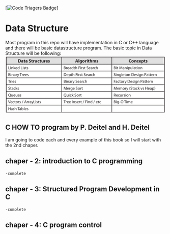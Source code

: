 [![Code Triagers Badge](https://www.codetriage.com/dilippuri/data-structure/badges/users.svg)]

Data Structure
===============

Most program in this repo will have implementation in C or C++ language and there will be basic datastructure program.
The basic topic in Data Structure will be following:
![Basic Data Structure](BasicDS.png?raw=true "Basic Data Structure")

C HOW TO program by P. Deitel and H. Deitel
-------------------------------------------
I am going to code each and every example of this book so I will start with the 2nd chaper.

chaper - 2: introduction to C programming
-----------------------------------------
    -complete

chaper - 3: Structured Program Development in C
-----------------------------------------
    -complete
chaper - 4: C program control
-----------------------------------------
